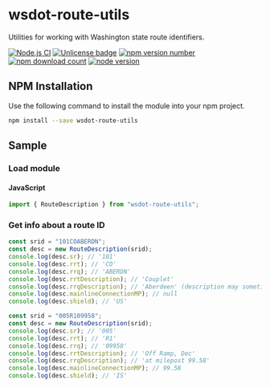 # wsdot-route-utils

Utilities for working with Washington state route identifiers.

[![Node.js CI](https://github.com/WSDOT-GIS/wsdot-route-utils/actions/workflows/node.js.yml/badge.svg)](https://github.com/WSDOT-GIS/wsdot-route-utils/actions/workflows/node.js.yml)
[![Unlicense badge](https://img.shields.io/npm/l/wsdot-route-utils.svg?maxAge=2592000)](http://unlicense.org)
[![npm version number](https://img.shields.io/npm/v/wsdot-route-utils.svg?maxAge=2592000)](https://www.npmjs.com/package/wsdot-route-utils)
[![npm download count](https://img.shields.io/npm/dm/wsdot-route-utils.svg?maxAge=2592000)](https://www.npmjs.com/package/wsdot-route-utils)
[![node version](https://img.shields.io/node/v/wsdot-route-utils.svg?maxAge=2592000)](https://www.npmjs.com/package/wsdot-route-utils)

## NPM Installation

Use the following command to install the module into your npm project.

```bash
npm install --save wsdot-route-utils
```

## Sample

### Load module

#### JavaScript

```javascript
import { RouteDescription } from "wsdot-route-utils";
```

### Get info about a route ID

```javascript
const srid = "101COABERDN";
const desc = new RouteDescription(srid);
console.log(desc.sr); // '101'
console.log(desc.rrt); // 'CO'
console.log(desc.rrq); // 'ABERDN'
console.log(desc.rrtDescription); // 'Couplet'
console.log(desc.rrqDescription); // 'Aberdeen' (description may sometimes be just the same as `rrq`).
console.log(desc.mainlineConnectionMP); // null
console.log(desc.shield); // 'US'
```

```javascript
const srid = "005R109958";
const desc = new RouteDescription(srid);
console.log(desc.sr); // '005'
console.log(desc.rrt); // 'R1'
console.log(desc.rrq); // '09958'
console.log(desc.rrtDescription); // 'Off Ramp, Dec'
console.log(desc.rrqDescription); // 'at milepost 99.58'
console.log(desc.mainlineConnectionMP); // 99.58
console.log(desc.shield); // 'IS'
```

